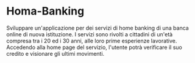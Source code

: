 # Homa-Banking

Sviluppare un'applicazione per dei servizi di home banking di una banca online di nuova istituzione. I servizi sono rivolti a cittadini di un'età compresa tra i 20 ed i 30 anni, alle loro prime esperienze lavorative.
Accedendo alla home page del servizio, l'utente potrà verificare il suo credito e visionare gli ultimi movimenti.
